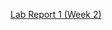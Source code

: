 <a href="https://theojouvin.github.io/CSE15L/labs/lab-report-1-week-2" class="btn">Lab Report 1 (Week 2)</a>
